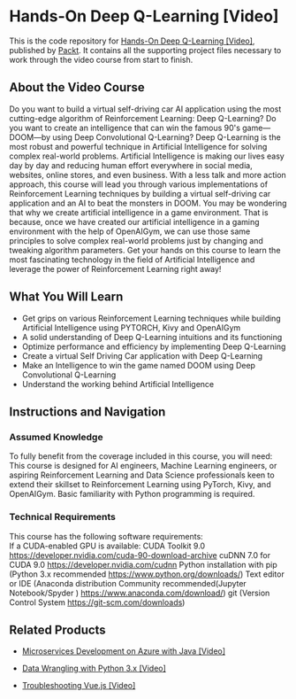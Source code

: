 # Hands-On Deep Q-Learning [Video]
This is the code repository for [Hands-On Deep Q-Learning [Video]](https://www.packtpub.com/big-data-and-business-intelligence/hands-deep-q-learning-video?utm_source=github&utm_medium=repository&utm_campaign=9781789957549), published by [Packt](https://www.packtpub.com/?utm_source=github). It contains all the supporting project files necessary to work through the video course from start to finish.
## About the Video Course
Do you want to build a virtual self-driving car AI application using the most cutting-edge algorithm of Reinforcement Learning: Deep Q-Learning? Do you want to create an intelligence that can win the famous 90's game—DOOM—by using Deep Convolutional Q-Learning? Deep Q-Learning is the most robust and powerful technique in Artificial Intelligence for solving complex real-world problems. Artificial Intelligence is making our lives easy day by day and reducing human effort everywhere in social media, websites, online stores, and even business. With a less talk and more action approach, this course will lead you through various implementations of Reinforcement Learning techniques by building a virtual self-driving car application and an AI to beat the monsters in DOOM.
You may be wondering that why we create artificial intelligence in a game environment. That is because, once we have created our artificial intelligence in a gaming environment with the help of OpenAIGym, we can use those same principles to solve complex real-world problems just by changing and tweaking algorithm parameters. Get your hands on this course to learn the most fascinating technology in the field of Artificial Intelligence and leverage the power of Reinforcement Learning right away!

<H2>What You Will Learn</H2>
<DIV class=book-info-will-learn-text>
<UL>
<LI>Get grips on various Reinforcement Learning techniques while building Artificial Intelligence using PYTORCH, Kivy and OpenAIGym 
<LI>A solid understanding of Deep Q-Learning intuitions and its functioning 
<LI>Optimize performance and efficiency by implementing Deep Q-Learning 
<LI>Create a virtual Self Driving Car application with Deep Q-Learning 
<LI>Make an Intelligence to win the game named DOOM using Deep Convolutional Q-Learning 
<LI>Understand the working behind Artificial Intelligence </LI></UL></DIV>

## Instructions and Navigation
### Assumed Knowledge
To fully benefit from the coverage included in this course, you will need:<br/>
This course is designed for AI engineers, Machine Learning engineers, or aspiring Reinforcement Learning and Data Science professionals keen to extend their skillset to Reinforcement Learning using PyTorch, Kivy, and OpenAIGym. Basic familiarity with Python programming is required.
### Technical Requirements
This course has the following software requirements:<br/>
If a CUDA-enabled GPU is available:
CUDA Toolkit 9.0
https://developer.nvidia.com/cuda-90-download-archive
cuDNN 7.0 for CUDA 9.0
https://developer.nvidia.com/cudnn
Python installation with pip (Python 3.x recommended https://www.python.org/downloads/)
Text editor or IDE (Anaconda distribution Community recommended(Jupyter Notebook/Spyder ) https://www.anaconda.com/download/)
git (Version Control System https://git-scm.com/downloads)



## Related Products
* [Microservices Development on Azure with Java [Video]](https://www.packtpub.com/virtualization-and-cloud/microservices-development-azure-java-video?utm_source=github&utm_medium=repository&utm_campaign=9781789808858)

* [Data Wrangling with Python 3.x [Video]](https://www.packtpub.com/application-development/data-wrangling-python-3x-video?utm_source=github&utm_medium=repository&utm_campaign=9781789956597)

* [Troubleshooting Vue.js [Video]](https://www.packtpub.com/application-development/troubleshooting-vuejs-video?utm_source=github&utm_medium=repository&utm_campaign=9781788993531)

